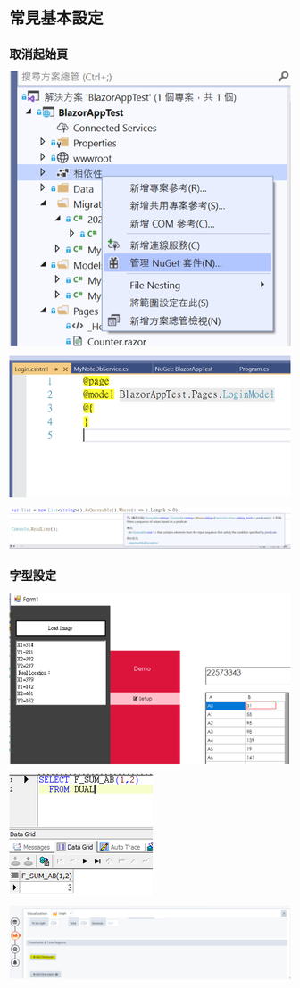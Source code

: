 # 常見基本設定



## 取消起始頁

![](../../.gitbook/assets/image%20%28351%29.png)

![](../../.gitbook/assets/image%20%28385%29.png)

![](../../.gitbook/assets/image%20%28295%29.png)

## 字型設定

![](../../.gitbook/assets/image%20%28281%29.png)

![](../../.gitbook/assets/image%20%28476%29.png)



![](../../.gitbook/assets/image%20%28211%29.png)

